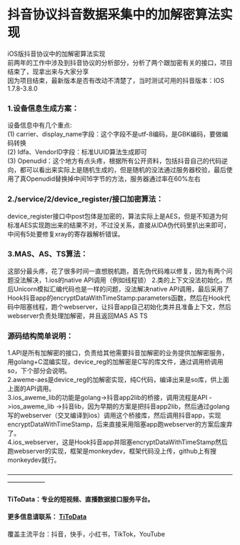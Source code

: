# 抖音协议抖音数据采集中的加解密算法实现

iOS版抖音协议中的加解密算法实现<br />前两年的工作中涉及到抖音协议的分析部分，分析了两个跟加密有关的接口，项目结束了，现拿出来与大家分享<br />因为项目结束，最新版本是否有改动不清楚了，当时测试可用的抖音版本：IOS 1.7.8-3.8.0
<a name="vdXCk"></a>
### 1.设备信息生成方案：
设备信息中有几个重点:<br />(1) carrier、display_name字段：这个字段不是utf-8编码，是GBK编码，要做编码转换<br />(2) Idfa、VendorID字段：标准UUID算法生成即可<br />(3) Openudid：这个地方有点头疼，根据所有公开资料，包括抖音自己的代码逆向，都可以看出来实际上是随机生成的，但是随机的没法通过服务器校验，最后使用了真Openudid替换掉中间16字节的方法，服务器通过率在60%左右<br />

<a name="iFAQ8"></a>
### 2./service/2/device_register/接口加密算法：
device_register接口中post包体是加密的，算法实际上是AES，但是不知道为何标准AES实现跑出来的结果不对，不过没关系，直接从IDA伪代码里扒出来即可，中间有5处要修复xray的寄存器解析错误。<br />

<a name="bEBbx"></a>
### 3.MAS、AS、TS算法：
这部分最头疼，花了很多时间一直想脱机跑，首先伪代码难以修复，因为有两个问题没法解决，1.ios的native API调用（例如线程锁） 2.类的上下文没法初始化，然后Unicorn模拟汇编代码也是一样的问题，没法解决native API调用，最后采用了Hook抖音app的encryptDataWithTimeStamp:parameters函数，然后在Hook代码中阻塞线程，跑个webserver，让抖音app自己初始化类并且准备上下文，然后webserver负责处理加解密，并且返回MAS AS TS<br />

<a name="FDn1r"></a>
### 源码结构简单说明：
1.API是所有加解密的接口，负责给其他需要抖音加解密的业务提供加解密服务，用golang+C混编实现，device_reg的加解密是C写的库文件，通过调用桥调用so，下个部分会说明。<br />2.aweme-aes是device_reg的加解密实现，纯C代码，编译出来是so库，供上面上面的API调用。<br />3.ios_aweme_lib的功能是golang->抖音app2lib的桥接，调用流程是API ->ios_aweme_lib ->抖音lib，因为早期的方案是把抖音app2lib，然后通过golang写的webserver（交叉编译到ios）调用这个桥接库，然后调用抖音app，实现encryptDataWithTimeStamp，后来直接采用阻塞app跑webserver的方案后废弃了。<br />4.ios_webserver，这是Hook抖音app并阻塞encryptDataWithTimeStamp然后跑webserver的实现，框架是monkeydev，框架代码没上传，github上有搜monkeydev就行。

——————————————————————————————————————————
#### TiToData：专业的短视频、直播数据接口服务平台。
#### 更多信息请联系： [TiToData](https://www.titodata.com?from=douyinarticle)
覆盖主流平台：抖音，快手，小红书，TikTok，YouTube
